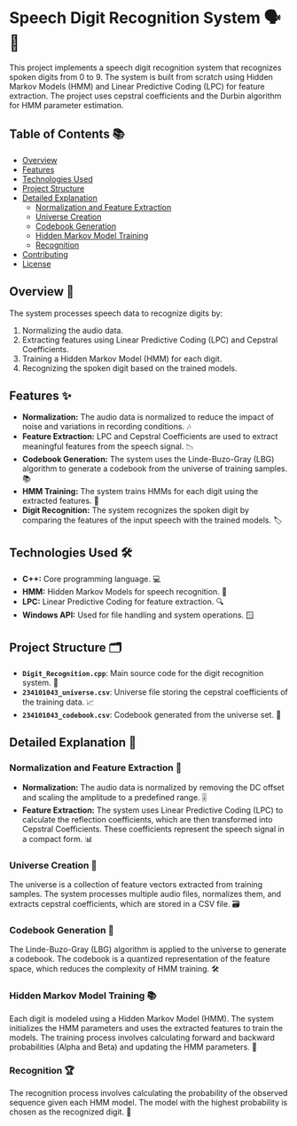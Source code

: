 # Speech Digit Recognition System 🗣️🔢

This project implements a speech digit recognition system that recognizes spoken digits from 0 to 9. The system is built from scratch using Hidden Markov Models (HMM) and Linear Predictive Coding (LPC) for feature extraction. The project uses cepstral coefficients and the Durbin algorithm for HMM parameter estimation.

## Table of Contents 📚

- [Overview](#overview)
- [Features](#features)
- [Technologies Used](#technologies-used)
- [Project Structure](#project-structure)
- [Detailed Explanation](#detailed-explanation)
  - [Normalization and Feature Extraction](#normalization-and-feature-extraction)
  - [Universe Creation](#universe-creation)
  - [Codebook Generation](#codebook-generation)
  - [Hidden Markov Model Training](#hidden-markov-model-training)
  - [Recognition](#recognition)
- [Contributing](#contributing)
- [License](#license)

## Overview 🎯

The system processes speech data to recognize digits by:
1. Normalizing the audio data.
2. Extracting features using Linear Predictive Coding (LPC) and Cepstral Coefficients.
3. Training a Hidden Markov Model (HMM) for each digit.
4. Recognizing the spoken digit based on the trained models.

## Features ✨

- **Normalization:** The audio data is normalized to reduce the impact of noise and variations in recording conditions. 🎶
- **Feature Extraction:** LPC and Cepstral Coefficients are used to extract meaningful features from the speech signal. 📉
- **Codebook Generation:** The system uses the Linde-Buzo-Gray (LBG) algorithm to generate a codebook from the universe of training samples. 📚
- **HMM Training:** The system trains HMMs for each digit using the extracted features. 🤖
- **Digit Recognition:** The system recognizes the spoken digit by comparing the features of the input speech with the trained models. 🏷️

## Technologies Used 🛠️

- **C++:** Core programming language. 💻
- **HMM:** Hidden Markov Models for speech recognition. 🧠
- **LPC:** Linear Predictive Coding for feature extraction. 🔍
- **Windows API:** Used for file handling and system operations. 🪟

## Project Structure 🗂️

- **`Digit_Recognition.cpp`**: Main source code for the digit recognition system. 📜
- **`234101043_universe.csv`**: Universe file storing the cepstral coefficients of the training data. 📈
- **`234101043_codebook.csv`**: Codebook generated from the universe set. 📑

## Detailed Explanation 📖

### Normalization and Feature Extraction 🔧

- **Normalization:** The audio data is normalized by removing the DC offset and scaling the amplitude to a predefined range. 🎚️
- **Feature Extraction:** The system uses Linear Predictive Coding (LPC) to calculate the reflection coefficients, which are then transformed into Cepstral Coefficients. These coefficients represent the speech signal in a compact form. 📊

### Universe Creation 🌌

The universe is a collection of feature vectors extracted from training samples. The system processes multiple audio files, normalizes them, and extracts cepstral coefficients, which are stored in a CSV file. 🗃️

### Codebook Generation 📘

The Linde-Buzo-Gray (LBG) algorithm is applied to the universe to generate a codebook. The codebook is a quantized representation of the feature space, which reduces the complexity of HMM training. 🛠️

### Hidden Markov Model Training 📚

Each digit is modeled using a Hidden Markov Model (HMM). The system initializes the HMM parameters and uses the extracted features to train the models. The training process involves calculating forward and backward probabilities (Alpha and Beta) and updating the HMM parameters. 🔄

### Recognition 🏆

The recognition process involves calculating the probability of the observed sequence given each HMM model. The model with the highest probability is chosen as the recognized digit. 🎯
